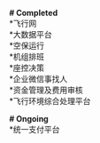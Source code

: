 <b># Completed </b> <br>
*飞行网</red> <br>
*大数据平台 <br>
*空保运行 <br>
*机组排班 <br>
*座控决策 <br> 
*企业微信事找人 <br>
*资金管理及费用审核 <br>
*飞行环境综合处理平台<br>

<b># Ongoing</b><br>
*统一支付平台<br>
